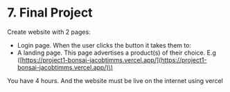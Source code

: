 # 7. Final Project

Create website with 2 pages:

* Login page. When the user clicks the button it takes them to:
* A landing page. This page advertises a product\(s\) of their choice. E.g \([https://project1-bonsai-jacobtimms.vercel.app/](https://project1-bonsai-jacobtimms.vercel.app/)\)

You have 4 hours. And the website must be live on the internet using vercel



